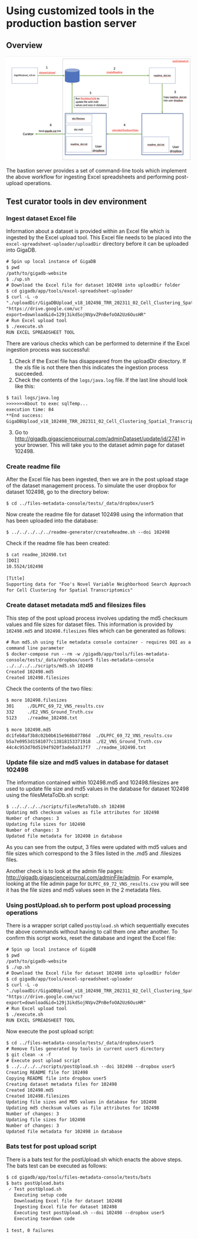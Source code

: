 # Using customized tools in the production bastion server

## Overview

![Tool Overview](../curators/overview.png 'Overview of tools on bastion server')

The bastion server provides a set of command-line tools which implement the above workflow for ingesting Excel spreadsheets and performing post-upload operations.

## Test curator tools in dev environment

### Ingest dataset Excel file

Information about a dataset is provided within an Excel file which is ingested by the Excel upload tool. This Excel file needs to be placed into the `excel-spreadsheet-uploader/uploadDir` directory before it can be uploaded into GigaDB.
```
# Spin up local instance of GigaDB
$ pwd
/path/to/gigadb-website
$ ./up.sh
# Download the Excel file for dataset 102498 into uploadDir folder
$ cd gigadb/app/tools/excel-spreadsheet-uploader
$ curl -L -o "./uploadDir/GigaDBUpload_v18_102498_TRR_202311_02_Cell_Clustering_Spatial_Transcriptomics.xls" "https://drive.google.com/uc?export=download&id=129j3ikdSojNVpvZPnBefoOA2Uz6OusHR"
# Run Excel upload tool
$ ./execute.sh
RUN EXCEL SPREADSHEET TOOL
```

There are various checks which can be performed to determine if the Excel ingestion process was successful:

1. Check if the Excel file has disappeared from the uploadDir directory. If the xls file is not there then this indicates the ingestion process succeeded.
2. Check the contents of the `logs/java.log` file. If the last line should look like this:
```
$ tail logs/java.log
>>>>>>>About to exec sqlTemp...
execution time: 84
**End success: GigaDBUpload_v18_102498_TRR_202311_02_Cell_Clustering_Spatial_Transcriptomics.xls
```
3. Go to http://gigadb.gigasciencejournal.com/adminDataset/update/id/2741 in your browser. This will take you to the dataset admin page for dataset 102498.

### Create readme file

After the Excel file has been ingested, then we are in the post upload stage of the dataset management process. To simulate the user dropbox for dataset 102498, go to the directory below: 
```
$ cd ../files-metadata-console/tests/_data/dropbox/user5
```

Now create the readme file for dataset 102498 using the information that has been uploaded into the database:
```
$ ../../../../../readme-generator/createReadme.sh --doi 102498
```

Check if the readme file has been created:
```
$ cat readme_102498.txt
[DOI]
10.5524/102498

[Title]
Supporting data for "Foo's Novel Variable Neighborhood Search Approach for Cell Clustering for Spatial Transcriptomics"
```

### Create dataset metadata md5 and filesizes files

This step of the post upload process involves updating the md5 checksum values and file sizes for dataset files. This information is provided by `102498.md5` and `102498.filesizes` files which can be generated as follows:
```
# Run md5.sh using file metadata console container - requires DOI as a command line parameter
$ docker-compose run --rm -w /gigadb/app/tools/files-metadata-console/tests/_data/dropbox/user5 files-metadata-console ../../../../scripts/md5.sh 102498
Created 102498.md5
Created 102498.filesizes
```

Check the contents of the two files:
```
$ more 102498.filesizes
301     ./DLPFC_69_72_VNS_results.csv
332     ./E2_VNS_Ground_Truth.csv
5123    ./readme_102498.txt

$ more 102498.md5
dc1feb8af3b8c02b0b615e968b87786d  ./DLPFC_69_72_VNS_results.csv
b5a7e0953d1581077c13818153371918  ./E2_VNS_Ground_Truth.csv
44c4c953d70d5194f920f3ade6a317f7  ./readme_102498.txt
```


### Update file size and md5 values in database for dataset 102498

The information contained within 102498.md5 and 102498.filesizes are used to update file size and md5 values in the database for dataset 102498 using the filesMetaToDb.sh script:
```
$ ../../../../scripts/filesMetaToDb.sh 102498
Updating md5 checksum values as file attributes for 102498
Number of changes: 3
Updating file sizes for 102498
Number of changes: 3
Updated file metadata for 102498 in database
```

As you can see from the output, 3 files were updated with md5 values and file sizes which correspond to the 3 files listed in the .md5 and .filesizes files.

Another check is to look at the admin file pages: http://gigadb.gigasciencejournal.com/adminFile/admin. For example, looking at the file admin page for `DLPFC_69_72_VNS_results.csv` you will see it has the file sizes and md5 values seen in the 2 metadata files.

### Using postUpload.sh to perform post upload processing operations

There is a wrapper script called `postUpload.sh` which sequentially executes the above commands without having to call them one after another. To confirm this script works, reset the database and ingest the Excel file:
```
# Spin up local instance of GigaDB
$ pwd
/path/to/gigadb-website
$ ./up.sh
# Download the Excel file for dataset 102498 into uploadDir folder
$ cd gigadb/app/tools/excel-spreadsheet-uploader
$ curl -L -o "./uploadDir/GigaDBUpload_v18_102498_TRR_202311_02_Cell_Clustering_Spatial_Transcriptomics.xls" "https://drive.google.com/uc?export=download&id=129j3ikdSojNVpvZPnBefoOA2Uz6OusHR"
# Run Excel upload tool
$ ./execute.sh
RUN EXCEL SPREADSHEET TOOL
```

Now execute the post upload script:

```
$ cd ../files-metadata-console/tests/_data/dropbox/user5
# Remove files generated by tools in current user5 directory
$ git clean -x -f
# Execute post upload script
$ ../../../../scripts/postUpload.sh --doi 102498 --dropbox user5
Creating README file for 102498
Copying README file into dropbox user5
Creating dataset metadata files for 102498
Created 102498.md5
Created 102498.filesizes
Updating file sizes and MD5 values in database for 102498
Updating md5 checksum values as file attributes for 102498
Number of changes: 3
Updating file sizes for 102498
Number of changes: 3
Updated file metadata for 102498 in database
```

### Bats test for post upload script

There is a bats test for the postUpload.sh which enacts the above steps. The bats test can be executed as follows:
```
$ cd gigadb/app/tools/files-metadata-console/tests/bats
$ bats postUpload.bats 
 ✓ Test postUpload.sh
   Executing setup code
   Downloading Excel file for dataset 102498
   Ingesting Excel file for dataset 102498
   Executing test postUpload.sh --doi 102498 --dropbox user5
   Executing teardown code

1 test, 0 failures
```